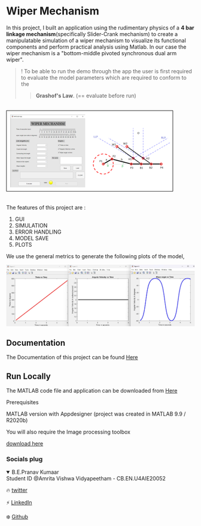
# Wiper Mechanism

In this project, I built an application using the rudimentary physics of a **4 bar linkage mechanism**(specifically Slider-Crank mechanism) to create a manipulatable simulation of a wiper mechanism to visualize its functional components and perform practical analysis using Matlab. In our case the wiper mechanism 
is a "bottom-middle pivoted synchronous dual arm wiper".


> ! To be able to run the demo through the app the user is first required to evaluate the model parameters which are required to conform to the 
>>**Grashof's Law**. (== evaluate before run)

\
![Demo](https://github.com/genpranav/Development-and-Analysis-of-4-Bar-Linkage-Based-Wiper-Mechanisms/blob/main/Images/Demo.png)

\
The features of this project are :
1. GUI
2. SIMULATION
3. ERROR HANDLING
4. MODEL SAVE
5. PLOTS

We use the general metrics to generate the following plots of the model,

![Analysis graphs](https://github.com/genpranav/Development-and-Analysis-of-4-Bar-Linkage-Based-Wiper-Mechanisms/blob/main/Images/Analysis%20Graphs.jpg)


## Documentation

The Documentation of this project can be found [Here](https://github.com/genpranav/Wiper-Mechanism/blob/main/Report.pdf)

  
## Run Locally



The MATLAB code file and application can be downloaded from [Here](https://github.com/genpranav/Wiper-Mechanism/blob/main/Wiper_Mechanism.mlapp)

Prerequisites

MATLAB version with Appdesigner (project was created in MATLAB 9.9 / R2020b)

You will also require the Image processing toolbox

[download here](https://in.mathworks.com/downloads/web_downloads/)

  
### Socials plug

<details open>
<summary>B.E.Pranav Kumaar</summary>
Student ID @Amrita Vishwa Vidyapeetham - CB.EN.U4AIE20052

:fire: [twitter](https://twitter.com/bepranavkumaar1)

:zap: [LinkedIn](https://www.linkedin.com/in/pranav-kumaar/)

:snowflake: [Github](https://github.com/genpranav)

</details>
